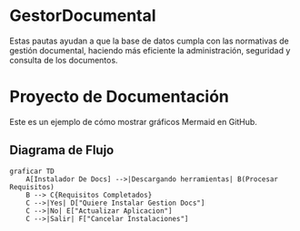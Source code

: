 # GestorDocumental
Estas pautas ayudan a que la base de datos cumpla con las normativas de gestión documental, haciendo más eficiente la administración, seguridad y consulta de los documentos.

# Proyecto de Documentación

Este es un ejemplo de cómo mostrar gráficos Mermaid en GitHub.

## Diagrama de Flujo

```mermaid
graficar TD
    A[Instalador De Docs] -->|Descargando herramientas| B(Procesar Requisitos)
    B --> C{Requisitos Completados} 
    C -->|Yes| D["Quiere Instalar Gestion Docs"]
    C -->|No| E["Actualizar Aplicacion"]
    C -->|Salir| F["Cancelar Instalaciones"]